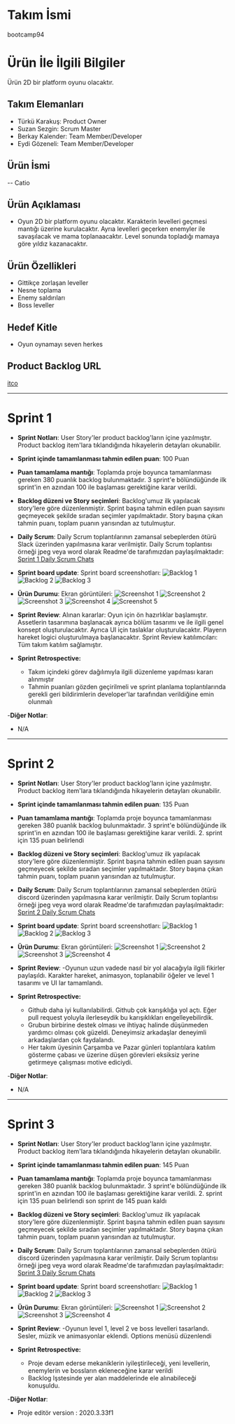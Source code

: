 # **Takım İsmi**

bootcamp94

# Ürün İle İlgili Bilgiler

Ürün 2D bir platform oyunu olacaktır.

## Takım Elemanları

- Türkü Karakuş: Product Owner
- Suzan Sezgin: Scrum Master
- Berkay Kalender: Team Member/Developer
- Eydi Gözeneli: Team Member/Developer

## Ürün İsmi

-- Catio

## Ürün Açıklaması

- Oyun 2D bir platform oyunu olacaktır. Karakterin levelleri geçmesi mantığı üzerine kurulacaktır. Ayrıa levelleri geçerken  enemyler ile savaşılacak ve mama toplanaacaktır. Level sonunda topladığı mamaya göre yıldız kazanacaktır.

## Ürün Özellikleri

- Gittikçe zorlaşan leveller
- Nesne toplama
- Enemy saldırıları
- Boss leveller

## Hedef Kitle

- Oyun oynamayı seven herkes

## Product Backlog URL

[itco](https://app.clickup.com/4514905/v/li/204119291)

---

# Sprint 1

- **Sprint Notları**: User Story'ler product backlog'ların içine yazılmıştır. Product backlog item'lara tıklandığında hikayelerin detayları okunabilir.

- **Sprint içinde tamamlanması tahmin edilen puan**: 100 Puan

- **Puan tamamlama mantığı**: Toplamda proje boyunca tamamlanması gereken 380 puanlık backlog bulunmaktadır. 3 sprint'e bölündüğünde ilk sprint'in en azından 100 ile başlaması gerektiğine karar verildi.

- **Backlog düzeni ve Story seçimleri**: Backlog'umuz ilk yapılacak story'lere göre düzenlenmiştir. Sprint başına tahmin edilen puan sayısını geçmeyecek şekilde sıradan seçimler yapılmaktadır. Story başına çıkan tahmin puanı, toplam puanın yarısından az tutulmuştur. 

- **Daily Scrum**: Daily Scrum toplantılarının zamansal sebeplerden ötürü Slack üzerinden yapılmasına karar verilmiştir. Daily Scrum toplantısı örneği jpeg veya word olarak Readme'de tarafımızdan paylaşılmaktadır: [Sprint 1 Daily Scrum Chats](https://github.com/w3eydi/bootcamp94/blob/sprint/img/Sprint/DailyScrumMeetingNotesSprint1.docx)

- **Sprint board update**: Sprint board screenshotları: 
![Backlog 1](https://github.com/w3eydi/bootcamp94/blob/sprint/img/Sprint/BoardScreenShats/Sprint1_1.png) 
![Backlog 2](https://github.com/w3eydi/bootcamp94/blob/sprint/img/Sprint/BoardScreenShats/Sprint1_2.png) 
![Backlog 3](https://github.com/w3eydi/bootcamp94/blob/sprint/img/Sprint/BoardScreenShats/Sprint1_3.png)

- **Ürün Durumu**: Ekran görüntüleri:
![Screenshot 1](https://github.com/w3eydi/bootcamp94/blob/UI/img/UI/Baslang%C4%B1c.png)
![Screenshot 2](https://github.com/w3eydi/bootcamp94/blob/UI/img/UI/oyunekran%C4%B1.png)
![Screenshot 3](https://github.com/w3eydi/bootcamp94/blob/UI/img/UI/b%C3%B6l%C3%BCmsonu.png)
![Screenshot 4](img/Design/characters.png)
![Screenshot 5](img/Design/tilesets.png)

- **Sprint Review**: 
Alınan kararlar: Oyun için ön hazırlıklar başlamıştır. Assetlerin tasarımına başlanacak ayrıca bölüm tasarımı ve ile ilgili genel konsept oluşturulacaktır. Ayrıca UI için taslaklar oluşturulacaktır. Playerın hareket logici oluşturulmaya başlanacaktır.  Sprint Review katılımcıları: Tüm takım katılım sağlamıştır.

- **Sprint Retrospective:**
  - Takım içindeki görev dağılımıyla ilgili düzenleme yapılması kararı alınmıştır
  - Tahmin puanları gözden geçirilmeli ve sprint planlama toplantılarında gerekli geri bildirimlerin developer'lar tarafından verildiğine emin olunmalı
 

-**Diğer Notlar**:
- N/A

---

# Sprint 2


- **Sprint Notları**: User Story'ler product backlog'ların içine yazılmıştır. Product backlog item'lara tıklandığında hikayelerin detayları okunabilir.

- **Sprint içinde tamamlanması tahmin edilen puan**: 135 Puan

- **Puan tamamlama mantığı**: Toplamda proje boyunca tamamlanması gereken 380 puanlık backlog bulunmaktadır. 3 sprint'e bölündüğünde ilk sprint'in en azından 100 ile başlaması gerektiğine karar verildi.  2. sprint için 135 puan belirlendi

- **Backlog düzeni ve Story seçimleri**: Backlog'umuz ilk yapılacak story'lere göre düzenlenmiştir. Sprint başına tahmin edilen puan sayısını geçmeyecek şekilde sıradan seçimler yapılmaktadır. Story başına çıkan tahmin puanı, toplam puanın yarısından az tutulmuştur. 

- **Daily Scrum**: Daily Scrum toplantılarının zamansal sebeplerden ötürü discord üzerinden yapılmasına karar verilmiştir. Daily Scrum toplantısı örneği jpeg veya word olarak Readme'de tarafımızdan paylaşılmaktadır: [Sprint 2 Daily Scrum Chats](https://github.com/w3eydi/bootcamp94/blob/sprint/img/Sprint/DailyScrumMeetingNotesSprint2.docx)

- **Sprint board update**: Sprint board screenshotları: 
![Backlog 1](https://github.com/w3eydi/bootcamp94/blob/sprint/img/Sprint/BoardScreenShats/Sprint2_1.png) 
![Backlog 2](https://github.com/w3eydi/bootcamp94/blob/sprint/img/Sprint/BoardScreenShats/Sprint2_2.png) 
![Backlog 3](https://github.com/w3eydi/bootcamp94/blob/sprint/img/Sprint/BoardScreenShats/Sprint2_3.png) 

- **Ürün Durumu**: Ekran görüntüleri:
![Screenshot 1](https://github.com/w3eydi/bootcamp94/blob/sprint/img/Sprint/GameScreenSharts/1.png)
![Screenshot 2](https://github.com/w3eydi/bootcamp94/blob/sprint/img/Sprint/GameScreenSharts/2.png)
![Screenshot 3](https://github.com/w3eydi/bootcamp94/blob/sprint/img/Sprint/GameScreenSharts/3.png)
![Screenshot 4](https://github.com/w3eydi/bootcamp94/blob/sprint/img/Sprint/GameScreenSharts/4.png)

- **Sprint Review**: 
-Oyunun uzun vadede nasıl bir yol alacağıyla ilgili fikirler paylaşıldı. Karakter hareket, animasyon, toplanabilir öğeler ve level 1 tasarımı ve UI lar tamamlandı.

- **Sprint Retrospective:**
  - Github daha iyi kullanılabilirdi. Github çok karışıklığa yol açtı. Eğer pull request yoluyla ilerleseydik bu karışıklıkları engelleyebilirdik.
  - Grubun birbirine destek olması ve ihtiyaç halinde düşünmeden yardımcı olması çok güzeldi. Deneyimsiz arkadaşlar deneyimli arkadaşlardan çok faydalandı.
  - Her takım üyesinin Çarşamba ve Pazar günleri toplantılara katılım gösterme çabası ve üzerine düşen görevleri eksiksiz yerine getirmeye çalışması motive ediciydi.

 

-**Diğer Notlar**:
- N/A

---
# Sprint 3

- **Sprint Notları**: User Story'ler product backlog'ların içine yazılmıştır. Product backlog item'lara tıklandığında hikayelerin detayları okunabilir.

- **Sprint içinde tamamlanması tahmin edilen puan**: 145 Puan

- **Puan tamamlama mantığı**: Toplamda proje boyunca tamamlanması gereken 380 puanlık backlog bulunmaktadır. 3 sprint'e bölündüğünde ilk sprint'in en azından 100 ile başlaması gerektiğine karar verildi.  2. sprint için 135 puan belirlendi son sprint de 145 puan kaldı

- **Backlog düzeni ve Story seçimleri**: Backlog'umuz ilk yapılacak story'lere göre düzenlenmiştir. Sprint başına tahmin edilen puan sayısını geçmeyecek şekilde sıradan seçimler yapılmaktadır. Story başına çıkan tahmin puanı, toplam puanın yarısından az tutulmuştur. 

- **Daily Scrum**: Daily Scrum toplantılarının zamansal sebeplerden ötürü discord üzerinden yapılmasına karar verilmiştir. Daily Scrum toplantısı örneği jpeg veya word olarak Readme'de tarafımızdan paylaşılmaktadır: [Sprint 3 Daily Scrum Chats](https://github.com/w3eydi/bootcamp94/blob/sprint/img/Sprint/DailyScrumMeetingNotesSprint3.docx)

- **Sprint board update**: Sprint board screenshotları: 
![Backlog 1](https://github.com/w3eydi/bootcamp94/blob/sprint/img/Sprint/BoardScreenShats/Sprint3_1.png) 
![Backlog 2](https://github.com/w3eydi/bootcamp94/blob/sprint/img/Sprint/BoardScreenShats/Sprint3_2.png) 
![Backlog 3](https://github.com/w3eydi/bootcamp94/blob/sprint/img/Sprint/BoardScreenShats/Sprint3_3.png) 

- **Ürün Durumu**: Ekran görüntüleri:
![Screenshot 1](https://github.com/w3eydi/bootcamp94/blob/sprint/img/Sprint/GameScreenSharts/5.png)
![Screenshot 2](https://github.com/w3eydi/bootcamp94/blob/sprint/img/Sprint/GameScreenSharts/6.png)
![Screenshot 3](https://github.com/w3eydi/bootcamp94/blob/sprint/img/Sprint/GameScreenSharts/7.png)
![Screenshot 4](https://github.com/w3eydi/bootcamp94/blob/sprint/img/Sprint/GameScreenSharts/8.png)

- **Sprint Review**: 
-Oyunun level 1, level 2 ve boss levelleri tasarlandı. Sesler, müzik ve animasyonlar eklendi. Options menüsü düzenlendi

- **Sprint Retrospective:**
  - Proje devam ederse mekaniklerin iyileştirileceği, yeni levellerin, enemylerin ve bossların ekleneceğine karar verildi
  - Backlog lşstesinde yer alan maddelerinde ele alınabileceği konuşuldu.

 

-**Diğer Notlar**:
- Proje editör version : 2020.3.33f1